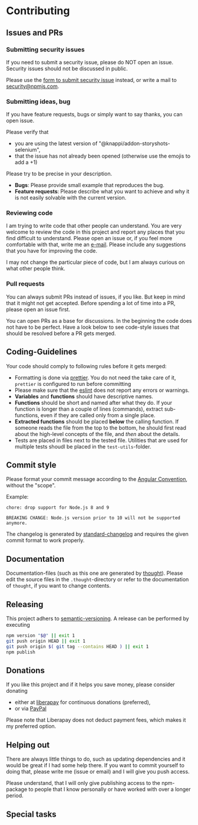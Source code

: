 # Contributing

## Issues and PRs

### Submitting security issues

If you need to submit a security issue, please do NOT open an issue.
Security issues should not be discussed in public.

Please use the
[form to submit security issue](https://www.npmjs.com/advisories/report?package=@knappi/addon-storyshots-selenium)
instead, or write a mail to
[security@npmjs.com](mailto:security@npmjs.com?subject=Security+issue+in+"@knappi/addon-storyshots-selenium").

### Submitting ideas, bug

If you have feature requests, bugs or simply want to say thanks, you
can open issue.

Please verify that

- you are using the latest version of
  "@knappi/addon-storyshots-selenium",
- that the issue has not already been opened (otherwise use the emojis
  to add a +1)

Please try to be precise in your description.

- **Bugs**: Please provide small example that reproduces the bug.
- **Feature requests**: Please describe what you want to achieve and
  why it is not easily solvable with the current version.

### Reviewing code

I am trying to write code that other people can understand. You are
very welcome to review the code in this project and report any places
that you find difficult to understand. Please open an issue or, if you
feel more comfortable with that, write me an
[e-mail](https://github.com/nknapp). Please include any suggestions
that you have for improving the code.

I may not change the particular piece of code, but I am always curious
on what other people think.

### Pull requests

You can always submit PRs instead of issues, if you like. But keep in
mind that it might not get accepted. Before spending a lot of time
into a PR, please open an issue first.

You can open PRs as a base for discussions. In the beginning the code
does not have to be perfect. Have a look below to see code-style
issues that should be resolved before a PR gets merged.

## Coding-Guidelines

Your code should comply to following rules before it gets merged:

- Formatting is done via
  [prettier](https://npmjs.com/package/prettier). You do not need the
  take care of it, `prettier` is configured to run before committing
- Please make sure that the [eslint](https://npmjs.com/package/eslint)
  does not report any errors or warnings.
- **Variables** and **functions** should have descriptive names.
- **Functions** should be short and named after what they do. If your
  function is longer than a couple of lines (commands), extract
  sub-functions, even if they are called only from a single place.
- **Extracted functions** should be placed **below** the calling
  function. If someone reads the file from the top to the bottom, he
  should first read about the high-level concepts of the file, and
  _then_ about the details.
- Tests are placed in files next to the tested file. Utilities that
  are used for multiple tests shoudl be placed in the
  `test-utils`-folder.

## Commit style

Please format your commit message according to the
[Angular Convention](https://github.com/conventional-changelog/conventional-changelog/blob/master/packages/conventional-changelog-angular/README.md#angular-convention),
without the "scope".

Example:

```
chore: drop support for Node.js 8 and 9

BREAKING CHANGE: Node.js version prior to 10 will not be supported anymore.
```

The changelog is generated by
[standard-changelog](https://npmjs.com/package/standard-changelog) and
requires the given commit format to work properly.

## Documentation

Documentation-files (such as this one are generated by
[thought](https://npmjs.com/package/thought)). Please edit the source
files in the `.thought`-directory or refer to the documentation of
`thought`, if you want to change contents.

## Releasing

This project adhers to [semantic-versioning](https://semver.org/). A
release can be performed by executing

```bash
npm version "$@" || exit 1
git push origin HEAD || exit 1
git push origin $( git tag --contains HEAD ) || exit 1
npm publish
```

## Donations

If you like this project and if it helps you save money, please
consider donating

- either at [liberapay](https://de.liberapay.com/nils.knappmeier/) for
  continuous donations (preferred),
- or via
  [PayPal](https://www.paypal.com/cgi-bin/webscr?cmd=_s-xclick&hosted_button_id=GB656ZSAEQEXN&source=url)

Please note that Liberapay does not deduct payment fees, which makes
it my preferred option.

## Helping out

There are always little things to do, such as updating dependencies
and it would be great if I had some help there. If you want to commit
yourself to doing that, please write me (issue or email) and I will
give you push access.

Please understand, that I will only give publishing access to the
npm-package to people that I know personally or have worked with over
a longer period.

## Special tasks
